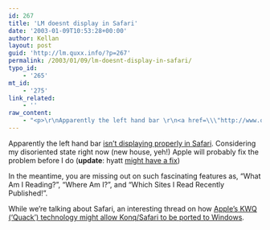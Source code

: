 ```yaml
---
id: 267
title: 'LM doesnt display in Safari'
date: '2003-01-09T10:53:28+00:00'
author: Kellan
layout: post
guid: 'http://lm.quxx.info/?p=267'
permalink: /2003/01/09/lm-doesnt-display-in-safari/
typo_id:
    - '265'
mt_id:
    - '275'
link_related:
    - ''
raw_content:
    - "<p>\r\nApparently the left hand bar \r\n<a href=\\\"http://www.osxgoodies.com/node.php?id=22\\\" title=\\\"World\\'s largest distributed QA session continues with more good info from OSX Goodies\\\">isn\\'t displaying properly in Safari</a>.  Considering my disoriented state right now (new house, yeh!) Apple will probably fix the problem before I do (<b>update</b>: hyatt <a href=\\\"http://www.mozillazine.org/weblogs/hyatt/2003_01_05_mozillian_archive.html#90166083\\\">might have a fix</a>)\r\n</p>\r\n<p>\r\nIn the meantime, you are missing out on such fascinating features as, \\\"What Am I Reading?\\\", \\\"Where Am I?\\\", and \\\"Which Sites I Read Recently Published!\\\".  \r\n</p>\r\n<p>\r\nWhile we\\'re talking about Safari, an interesting thread on how <a href=\\\"http://lists.kde.org/?l=kfm-devel&m=104205219114244&w=2\\\">Apple\\'s KWQ (\\'Quack\\') technology might allow Konq/Safari to be ported to Windows</a>.\r\n</p>"
---
```


Apparently the left hand bar [isn’t displaying properly in Safari](http://www.osxgoodies.com/node.php?id=22 "World's largest distributed QA session continues with more good info from OSX Goodies"). Considering my disoriented state right now (new house, yeh!) Apple will probably fix the problem before I do (**update**: hyatt [might have a fix](http://www.mozillazine.org/weblogs/hyatt/2003_01_05_mozillian_archive.html#90166083))

In the meantime, you are missing out on such fascinating features as, “What Am I Reading?”, “Where Am I?”, and “Which Sites I Read Recently Published!”.

While we’re talking about Safari, an interesting thread on how [Apple’s KWQ (‘Quack’) technology might allow Konq/Safari to be ported to Windows](http://lists.kde.org/?l=kfm-devel&m=104205219114244&w=2).